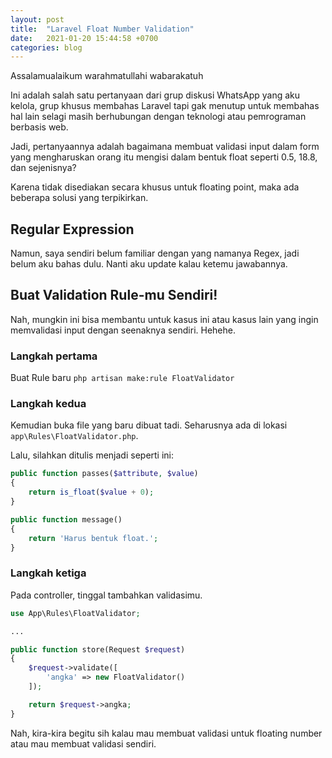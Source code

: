```yaml
---
layout: post
title:  "Laravel Float Number Validation"
date:   2021-01-20 15:44:58 +0700
categories: blog
---
```


Assalamualaikum warahmatullahi wabarakatuh

Ini adalah salah satu pertanyaan dari grup diskusi WhatsApp yang aku kelola, grup khusus membahas Laravel tapi gak menutup untuk membahas hal lain selagi masih berhubungan dengan teknologi atau pemrograman berbasis web.

Jadi, pertanyaannya adalah bagaimana membuat validasi input dalam form yang mengharuskan orang itu mengisi dalam bentuk float seperti 0.5, 18.8, dan sejenisnya?

Karena tidak disediakan secara khusus untuk floating point, maka ada beberapa solusi yang terpikirkan.

## Regular Expression

Namun, saya sendiri belum familiar dengan yang namanya Regex, jadi belum aku bahas dulu. Nanti aku update kalau ketemu jawabannya.

## Buat Validation Rule-mu Sendiri!

Nah, mungkin ini bisa membantu untuk kasus ini atau kasus lain yang ingin memvalidasi input dengan seenaknya sendiri. Hehehe.

### Langkah pertama

Buat Rule baru
`php artisan make:rule FloatValidator`

### Langkah kedua

Kemudian buka file yang baru dibuat tadi. Seharusnya ada di lokasi `app\Rules\FloatValidator.php`.

Lalu, silahkan ditulis menjadi seperti ini:

```php
public function passes($attribute, $value)
{
    return is_float($value + 0);
}

public function message()
{
    return 'Harus bentuk float.';
}
```

### Langkah ketiga

Pada controller, tinggal tambahkan validasimu.

```php
use App\Rules\FloatValidator;

...

public function store(Request $request)
{
    $request->validate([
        'angka' => new FloatValidator()
    ]);

    return $request->angka;
}
```

Nah, kira-kira begitu sih kalau mau membuat validasi untuk floating number atau mau membuat validasi sendiri.
